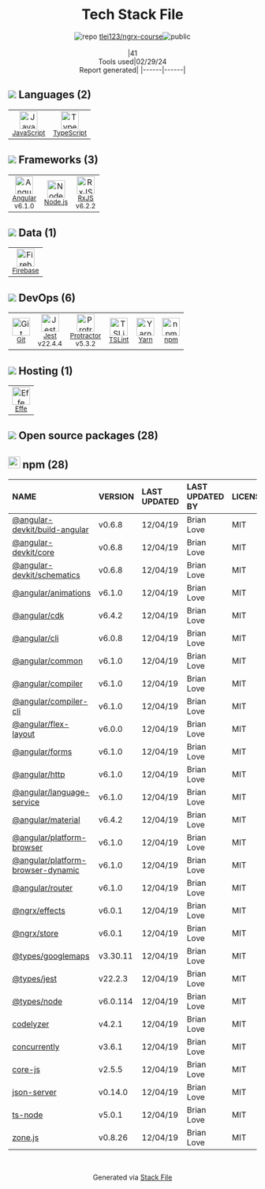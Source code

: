 <!--
&lt;--- Readme.md Snippet without images Start ---&gt;
## Tech Stack
tlei123/ngrx-course is built on the following main stack:

- [JavaScript](https://developer.mozilla.org/en-US/docs/Web/JavaScript) – Languages
- [TypeScript](http://www.typescriptlang.org) – Languages
- [Angular](https://angular.io) – Javascript MVC Frameworks
- [Node.js](http://nodejs.org/) – Frameworks (Full Stack)
- [RxJS](http://reactivex.io/rxjs/) – Concurrency Frameworks
- [Firebase](https://firebase.google.com/) – Realtime Backend / API
- [Jest](http://facebook.github.io/jest/) – Javascript Testing Framework
- [Protractor](http://angular.github.io/protractor) – Javascript Testing Framework
- [TSLint](https://github.com/palantir/tslint) – Code Review
- [Yarn](https://yarnpkg.com/) – Front End Package Manager
- [Effe](http://redbeardlab.github.io/2016/03/05/effe.html) – Serverless / Task Processing

Full tech stack [here](/techstack.md)

&lt;--- Readme.md Snippet without images End ---&gt;

&lt;--- Readme.md Snippet with images Start ---&gt;
## Tech Stack
tlei123/ngrx-course is built on the following main stack:

- <img width='25' height='25' src='https://img.stackshare.io/service/1209/javascript.jpeg' alt='JavaScript'/> [JavaScript](https://developer.mozilla.org/en-US/docs/Web/JavaScript) – Languages
- <img width='25' height='25' src='https://img.stackshare.io/service/1612/bynNY5dJ.jpg' alt='TypeScript'/> [TypeScript](http://www.typescriptlang.org) – Languages
- <img width='25' height='25' src='https://img.stackshare.io/service/3745/cb8U-gL6_400x400.jpg' alt='Angular'/> [Angular](https://angular.io) – Javascript MVC Frameworks
- <img width='25' height='25' src='https://img.stackshare.io/service/1011/n1JRsFeB_400x400.png' alt='Node.js'/> [Node.js](http://nodejs.org/) – Frameworks (Full Stack)
- <img width='25' height='25' src='https://img.stackshare.io/service/1796/984368.png' alt='RxJS'/> [RxJS](http://reactivex.io/rxjs/) – Concurrency Frameworks
- <img width='25' height='25' src='https://img.stackshare.io/service/116/cZLxNFZS.jpg' alt='Firebase'/> [Firebase](https://firebase.google.com/) – Realtime Backend / API
- <img width='25' height='25' src='https://img.stackshare.io/service/830/jest.png' alt='Jest'/> [Jest](http://facebook.github.io/jest/) – Javascript Testing Framework
- <img width='25' height='25' src='https://img.stackshare.io/service/1754/protractor-logo1.png' alt='Protractor'/> [Protractor](http://angular.github.io/protractor) – Javascript Testing Framework
- <img width='25' height='25' src='https://img.stackshare.io/service/5561/303157.png' alt='TSLint'/> [TSLint](https://github.com/palantir/tslint) – Code Review
- <img width='25' height='25' src='https://img.stackshare.io/service/5848/44mC-kJ3.jpg' alt='Yarn'/> [Yarn](https://yarnpkg.com/) – Front End Package Manager
- <img width='25' height='25' src='https://img.stackshare.io/no-img-open-source.png' alt='Effe'/> [Effe](http://redbeardlab.github.io/2016/03/05/effe.html) – Serverless / Task Processing

Full tech stack [here](/techstack.md)

&lt;--- Readme.md Snippet with images End ---&gt;
-->
<div align="center">

# Tech Stack File
![](https://img.stackshare.io/repo.svg "repo") [tlei123/ngrx-course](https://github.com/tlei123/ngrx-course)![](https://img.stackshare.io/public_badge.svg "public")
<br/><br/>
|41<br/>Tools used|02/29/24 <br/>Report generated|
|------|------|
</div>

## <img src='https://img.stackshare.io/languages.svg'/> Languages (2)
<table><tr>
  <td align='center'>
  <img width='36' height='36' src='https://img.stackshare.io/service/1209/javascript.jpeg' alt='JavaScript'>
  <br>
  <sub><a href="https://developer.mozilla.org/en-US/docs/Web/JavaScript">JavaScript</a></sub>
  <br>
  <sub></sub>
</td>

<td align='center'>
  <img width='36' height='36' src='https://img.stackshare.io/service/1612/bynNY5dJ.jpg' alt='TypeScript'>
  <br>
  <sub><a href="http://www.typescriptlang.org">TypeScript</a></sub>
  <br>
  <sub></sub>
</td>

</tr>
</table>

## <img src='https://img.stackshare.io/frameworks.svg'/> Frameworks (3)
<table><tr>
  <td align='center'>
  <img width='36' height='36' src='https://img.stackshare.io/service/3745/cb8U-gL6_400x400.jpg' alt='Angular'>
  <br>
  <sub><a href="https://angular.io">Angular</a></sub>
  <br>
  <sub>v6.1.0</sub>
</td>

<td align='center'>
  <img width='36' height='36' src='https://img.stackshare.io/service/1011/n1JRsFeB_400x400.png' alt='Node.js'>
  <br>
  <sub><a href="http://nodejs.org/">Node.js</a></sub>
  <br>
  <sub></sub>
</td>

<td align='center'>
  <img width='36' height='36' src='https://img.stackshare.io/service/1796/984368.png' alt='RxJS'>
  <br>
  <sub><a href="http://reactivex.io/rxjs/">RxJS</a></sub>
  <br>
  <sub>v6.2.2</sub>
</td>

</tr>
</table>

## <img src='https://img.stackshare.io/databases.svg'/> Data (1)
<table><tr>
  <td align='center'>
  <img width='36' height='36' src='https://img.stackshare.io/service/116/cZLxNFZS.jpg' alt='Firebase'>
  <br>
  <sub><a href="https://firebase.google.com/">Firebase</a></sub>
  <br>
  <sub></sub>
</td>

</tr>
</table>

## <img src='https://img.stackshare.io/devops.svg'/> DevOps (6)
<table><tr>
  <td align='center'>
  <img width='36' height='36' src='https://img.stackshare.io/service/1046/git.png' alt='Git'>
  <br>
  <sub><a href="http://git-scm.com/">Git</a></sub>
  <br>
  <sub></sub>
</td>

<td align='center'>
  <img width='36' height='36' src='https://img.stackshare.io/service/830/jest.png' alt='Jest'>
  <br>
  <sub><a href="http://facebook.github.io/jest/">Jest</a></sub>
  <br>
  <sub>v22.4.4</sub>
</td>

<td align='center'>
  <img width='36' height='36' src='https://img.stackshare.io/service/1754/protractor-logo1.png' alt='Protractor'>
  <br>
  <sub><a href="http://angular.github.io/protractor">Protractor</a></sub>
  <br>
  <sub>v5.3.2</sub>
</td>

<td align='center'>
  <img width='36' height='36' src='https://img.stackshare.io/service/5561/303157.png' alt='TSLint'>
  <br>
  <sub><a href="https://github.com/palantir/tslint">TSLint</a></sub>
  <br>
  <sub></sub>
</td>

<td align='center'>
  <img width='36' height='36' src='https://img.stackshare.io/service/5848/44mC-kJ3.jpg' alt='Yarn'>
  <br>
  <sub><a href="https://yarnpkg.com/">Yarn</a></sub>
  <br>
  <sub></sub>
</td>

<td align='center'>
  <img width='36' height='36' src='https://img.stackshare.io/service/1120/lejvzrnlpb308aftn31u.png' alt='npm'>
  <br>
  <sub><a href="https://www.npmjs.com/">npm</a></sub>
  <br>
  <sub></sub>
</td>

</tr>
</table>

## <img src='https://img.stackshare.io/hosting.svg'/> Hosting (1)
<table><tr>
  <td align='center'>
  <img width='36' height='36' src='https://img.stackshare.io/no-img-open-source.png' alt='Effe'>
  <br>
  <sub><a href="http://redbeardlab.github.io/2016/03/05/effe.html">Effe</a></sub>
  <br>
  <sub></sub>
</td>

</tr>
</table>


## <img src='https://img.stackshare.io/group.svg' /> Open source packages (28)</h2>

## <img width='24' height='24' src='https://img.stackshare.io/service/1120/lejvzrnlpb308aftn31u.png'/> npm (28)

|NAME|VERSION|LAST UPDATED|LAST UPDATED BY|LICENSE|VULNERABILITIES|
|:------|:------|:------|:------|:------|:------|
|[@angular-devkit/build-angular](https://www.npmjs.com/@angular-devkit/build-angular)|v0.6.8|12/04/19|Brian Love |MIT|N/A|
|[@angular-devkit/core](https://www.npmjs.com/@angular-devkit/core)|v0.6.8|12/04/19|Brian Love |MIT|N/A|
|[@angular-devkit/schematics](https://www.npmjs.com/@angular-devkit/schematics)|v0.6.8|12/04/19|Brian Love |MIT|N/A|
|[@angular/animations](https://www.npmjs.com/@angular/animations)|v6.1.0|12/04/19|Brian Love |MIT|N/A|
|[@angular/cdk](https://www.npmjs.com/@angular/cdk)|v6.4.2|12/04/19|Brian Love |MIT|N/A|
|[@angular/cli](https://www.npmjs.com/@angular/cli)|v6.0.8|12/04/19|Brian Love |MIT|N/A|
|[@angular/common](https://www.npmjs.com/@angular/common)|v6.1.0|12/04/19|Brian Love |MIT|N/A|
|[@angular/compiler](https://www.npmjs.com/@angular/compiler)|v6.1.0|12/04/19|Brian Love |MIT|N/A|
|[@angular/compiler-cli](https://www.npmjs.com/@angular/compiler-cli)|v6.1.0|12/04/19|Brian Love |MIT|N/A|
|[@angular/flex-layout](https://www.npmjs.com/@angular/flex-layout)|v6.0.0|12/04/19|Brian Love |MIT|N/A|
|[@angular/forms](https://www.npmjs.com/@angular/forms)|v6.1.0|12/04/19|Brian Love |MIT|N/A|
|[@angular/http](https://www.npmjs.com/@angular/http)|v6.1.0|12/04/19|Brian Love |MIT|N/A|
|[@angular/language-service](https://www.npmjs.com/@angular/language-service)|v6.1.0|12/04/19|Brian Love |MIT|N/A|
|[@angular/material](https://www.npmjs.com/@angular/material)|v6.4.2|12/04/19|Brian Love |MIT|N/A|
|[@angular/platform-browser](https://www.npmjs.com/@angular/platform-browser)|v6.1.0|12/04/19|Brian Love |MIT|N/A|
|[@angular/platform-browser-dynamic](https://www.npmjs.com/@angular/platform-browser-dynamic)|v6.1.0|12/04/19|Brian Love |MIT|N/A|
|[@angular/router](https://www.npmjs.com/@angular/router)|v6.1.0|12/04/19|Brian Love |MIT|N/A|
|[@ngrx/effects](https://www.npmjs.com/@ngrx/effects)|v6.0.1|12/04/19|Brian Love |MIT|N/A|
|[@ngrx/store](https://www.npmjs.com/@ngrx/store)|v6.0.1|12/04/19|Brian Love |MIT|N/A|
|[@types/googlemaps](https://www.npmjs.com/@types/googlemaps)|v3.30.11|12/04/19|Brian Love |MIT|N/A|
|[@types/jest](https://www.npmjs.com/@types/jest)|v22.2.3|12/04/19|Brian Love |MIT|N/A|
|[@types/node](https://www.npmjs.com/@types/node)|v6.0.114|12/04/19|Brian Love |MIT|N/A|
|[codelyzer](https://www.npmjs.com/codelyzer)|v4.2.1|12/04/19|Brian Love |MIT|N/A|
|[concurrently](https://www.npmjs.com/concurrently)|v3.6.1|12/04/19|Brian Love |MIT|N/A|
|[core-js](https://www.npmjs.com/core-js)|v2.5.5|12/04/19|Brian Love |MIT|N/A|
|[json-server](https://www.npmjs.com/json-server)|v0.14.0|12/04/19|Brian Love |MIT|N/A|
|[ts-node](https://www.npmjs.com/ts-node)|v5.0.1|12/04/19|Brian Love |MIT|N/A|
|[zone.js](https://www.npmjs.com/zone.js)|v0.8.26|12/04/19|Brian Love |MIT|N/A|

<br/>
<div align='center'>

Generated via [Stack File](https://github.com/marketplace/stack-file)
